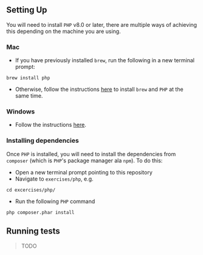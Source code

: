 ## Setting Up

You will need to install `PHP` v8.0 or later, there are multiple ways of achieving this depending on the machine you are
using.

### Mac

- If you have previously installed `brew`, run the following in a new terminal prompt:

```shell
brew install php
```

- Otherwise, follow the instructions [here](https://www.geeksforgeeks.org/how-to-install-php-on-macos/) to
  install `brew` and `PHP` at the same time.

### Windows

- Follow the instructions [here](https://www.geeksforgeeks.org/how-to-install-php-in-windows-10/).

### Installing dependencies

Once `PHP` is installed, you will need to install the dependencies from `composer` (which is `PHP`'s package manager
ala `npm`). To do this:

- Open a new terminal prompt pointing to this repository
- Navigate to `exercises/php`, e.g.

```shell
cd excercises/php/
```

- Run the following `PHP` command

```shell
php composer.phar install
```

## Running tests

> TODO